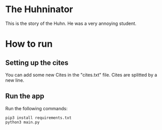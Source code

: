 # The Huhninator

This is the story of the Huhn. He was a very annoying student.

# How to run
## Setting up the cites
You can add some new Cites in the "cites.txt" file. Cites are splitted by a new line.
## Run the app
Run the following commands:
```
pip3 install requirements.txt
python3 main.py
```

